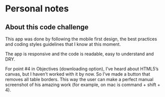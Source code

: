 # Personal notes

## About this code challenge

This app was done by following the mobile first design, the best practices and coding styles guidelines that I know at this moment.

The app is responsive and the code is readable, easy to understand and DRY.

For point #4 in Objectives (downloading option), I’ve heard about HTML5’s canvas, but I haven’t worked with it by now. So I’ve made a button that removes all table borders. This way the user can make a perfect manual screenshot of his amazing work (for example, on mac is command + shift + 4).
